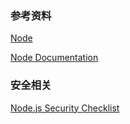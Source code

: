 ### 参考资料
[Node](https://nodejs.org/)

[Node Documentation](https://nodejs.org/api/documentation.html)

### 安全相关

[Node.js Security Checklist](https://blog.risingstack.com/node-js-security-checklist/)

